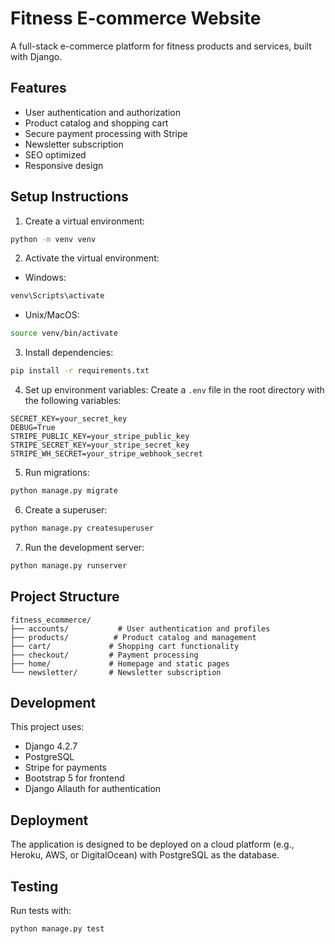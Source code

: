 # Fitness E-commerce Website

A full-stack e-commerce platform for fitness products and services, built with Django.

## Features

- User authentication and authorization
- Product catalog and shopping cart
- Secure payment processing with Stripe
- Newsletter subscription
- SEO optimized
- Responsive design

## Setup Instructions

1. Create a virtual environment:
```bash
python -m venv venv
```

2. Activate the virtual environment:
- Windows:
```bash
venv\Scripts\activate
```
- Unix/MacOS:
```bash
source venv/bin/activate
```

3. Install dependencies:
```bash
pip install -r requirements.txt
```

4. Set up environment variables:
Create a `.env` file in the root directory with the following variables:
```
SECRET_KEY=your_secret_key
DEBUG=True
STRIPE_PUBLIC_KEY=your_stripe_public_key
STRIPE_SECRET_KEY=your_stripe_secret_key
STRIPE_WH_SECRET=your_stripe_webhook_secret
```

5. Run migrations:
```bash
python manage.py migrate
```

6. Create a superuser:
```bash
python manage.py createsuperuser
```

7. Run the development server:
```bash
python manage.py runserver
```

## Project Structure

```
fitness_ecommerce/
├── accounts/           # User authentication and profiles
├── products/          # Product catalog and management
├── cart/             # Shopping cart functionality
├── checkout/         # Payment processing
├── home/             # Homepage and static pages
└── newsletter/       # Newsletter subscription
```

## Development

This project uses:
- Django 4.2.7
- PostgreSQL
- Stripe for payments
- Bootstrap 5 for frontend
- Django Allauth for authentication

## Deployment

The application is designed to be deployed on a cloud platform (e.g., Heroku, AWS, or DigitalOcean) with PostgreSQL as the database.

## Testing

Run tests with:
```bash
python manage.py test
```